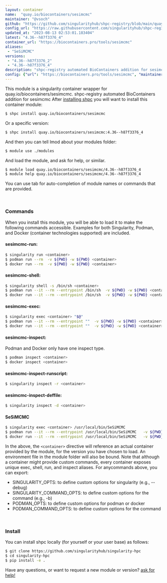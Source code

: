```yaml
---
layout: container
name:  "quay.io/biocontainers/sesimcmc"
maintainer: "@vsoch"
github: "https://github.com/singularityhub/shpc-registry/blob/main/quay.io/biocontainers/sesimcmc/container.yaml"
config_url: "https://raw.githubusercontent.com/singularityhub/shpc-registry/main/quay.io/biocontainers/sesimcmc/container.yaml"
updated_at: "2023-08-13 02:53:01.183404"
latest: "4.36--h87f3376_4"
container_url: "https://biocontainers.pro/tools/sesimcmc"
aliases:
 - "SeSiMCMC"
versions:
 - "4.36--h87f3376_2"
 - "4.36--h87f3376_4"
description: "shpc-registry automated BioContainers addition for sesimcmc"
config: {"url": "https://biocontainers.pro/tools/sesimcmc", "maintainer": "@vsoch", "description": "shpc-registry automated BioContainers addition for sesimcmc", "latest": {"4.36--h87f3376_4": "sha256:e9088e112984950d10c7183534b46236da9bc9052e83826dff95c8a97b5d6d74"}, "tags": {"4.36--h87f3376_2": "sha256:76b90aa036a6c398d7b9e1d87fb5cc25e2ebfdaba27bfcfa4cee780acd549103", "4.36--h87f3376_4": "sha256:e9088e112984950d10c7183534b46236da9bc9052e83826dff95c8a97b5d6d74"}, "docker": "quay.io/biocontainers/sesimcmc", "aliases": {"SeSiMCMC": "/usr/local/bin/SeSiMCMC"}}
---
```


This module is a singularity container wrapper for quay.io/biocontainers/sesimcmc.
shpc-registry automated BioContainers addition for sesimcmc
After [installing shpc](#install) you will want to install this container module:


```bash
$ shpc install quay.io/biocontainers/sesimcmc
```

Or a specific version:

```bash
$ shpc install quay.io/biocontainers/sesimcmc:4.36--h87f3376_4
```

And then you can tell lmod about your modules folder:

```bash
$ module use ./modules
```

And load the module, and ask for help, or similar.

```bash
$ module load quay.io/biocontainers/sesimcmc/4.36--h87f3376_4
$ module help quay.io/biocontainers/sesimcmc/4.36--h87f3376_4
```

You can use tab for auto-completion of module names or commands that are provided.

<br>

### Commands

When you install this module, you will be able to load it to make the following commands accessible.
Examples for both Singularity, Podman, and Docker (container technologies supported) are included.

#### sesimcmc-run:

```bash
$ singularity run <container>
$ podman run --rm  -v ${PWD} -w ${PWD} <container>
$ docker run --rm  -v ${PWD} -w ${PWD} <container>
```

#### sesimcmc-shell:

```bash
$ singularity shell -s /bin/sh <container>
$ podman run --it --rm --entrypoint /bin/sh  -v ${PWD} -w ${PWD} <container>
$ docker run --it --rm --entrypoint /bin/sh  -v ${PWD} -w ${PWD} <container>
```

#### sesimcmc-exec:

```bash
$ singularity exec <container> "$@"
$ podman run --it --rm --entrypoint ""  -v ${PWD} -w ${PWD} <container> "$@"
$ docker run --it --rm --entrypoint ""  -v ${PWD} -w ${PWD} <container> "$@"
```

#### sesimcmc-inspect:

Podman and Docker only have one inspect type.

```bash
$ podman inspect <container>
$ docker inspect <container>
```

#### sesimcmc-inspect-runscript:

```bash
$ singularity inspect -r <container>
```

#### sesimcmc-inspect-deffile:

```bash
$ singularity inspect -d <container>
```


#### SeSiMCMC

```bash
$ singularity exec <container> /usr/local/bin/SeSiMCMC
$ podman run --it --rm --entrypoint /usr/local/bin/SeSiMCMC   -v ${PWD} -w ${PWD} <container> -c " $@"
$ docker run --it --rm --entrypoint /usr/local/bin/SeSiMCMC   -v ${PWD} -w ${PWD} <container> -c " $@"
```



In the above, the `<container>` directive will reference an actual container provided
by the module, for the version you have chosen to load. An environment file in the
module folder will also be bound. Note that although a container
might provide custom commands, every container exposes unique exec, shell, run, and
inspect aliases. For anycommands above, you can export:

 - SINGULARITY_OPTS: to define custom options for singularity (e.g., --debug)
 - SINGULARITY_COMMAND_OPTS: to define custom options for the command (e.g., -b)
 - PODMAN_OPTS: to define custom options for podman or docker
 - PODMAN_COMMAND_OPTS: to define custom options for the command

<br>

### Install

You can install shpc locally (for yourself or your user base) as follows:

```bash
$ git clone https://github.com/singularityhub/singularity-hpc
$ cd singularity-hpc
$ pip install -e .
```

Have any questions, or want to request a new module or version? [ask for help!](https://github.com/singularityhub/singularity-hpc/issues)